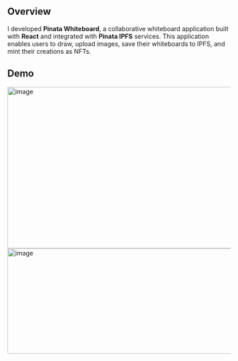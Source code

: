 ## Overview

I developed **Pinata Whiteboard**, a collaborative whiteboard application built with **React** and integrated with **Pinata IPFS** services. This application enables users to draw, upload images, save their whiteboards to IPFS, and mint their creations as NFTs.

## Demo

<img width="800" height="365" alt="image" src="https://github.com/user-attachments/assets/4ebe7586-5aa5-4a29-ab07-07cc96fc4740" />
<img width="800" height="238" alt="image" src="https://github.com/user-attachments/assets/79770efb-a580-4a91-a133-db8e5b5447b5" />
